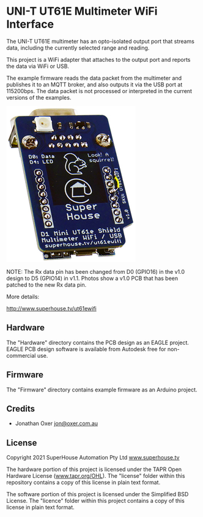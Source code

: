 UNI-T UT61E Multimeter WiFi Interface
=====================================

The UNI-T UT61E multimeter has an opto-isolated output port that
streams data, including the currently selected range and reading.

This project is a WiFi adapter that attaches to the output port
and reports the data via WiFi or USB.

The example firmware reads the data packet from the multimeter and
publishes it to an MQTT broker, and also outputs it via the USB
port at 115200bps. The data packet is not processed or interpreted
in the current versions of the examples.

![UT61e WiFi Interface](Images/UT61EWIFI-v1_0-oblique-small.jpg)

NOTE: The Rx data pin has been changed from D0 (GPIO16) in the
v1.0 design to D5 (GPIO14) in v1.1. Photos show a v1.0 PCB that
has been patched to the new Rx data pin.

More details:

  http://www.superhouse.tv/ut61ewifi


Hardware
--------
The "Hardware" directory contains the PCB design as an EAGLE project.
EAGLE PCB design software is available from Autodesk free for
non-commercial use.


Firmware
--------
The "Firmware" directory contains example firmware as an Arduino
project.


Credits
-------
  * Jonathan Oxer <jon@oxer.com.au>


License
-------
Copyright 2021 SuperHouse Automation Pty Ltd  www.superhouse.tv  

The hardware portion of this project is licensed under the TAPR Open
Hardware License (www.tapr.org/OHL). The "license" folder within this
repository contains a copy of this license in plain text format.

The software portion of this project is licensed under the Simplified
BSD License. The "licence" folder within this project contains a
copy of this license in plain text format.
